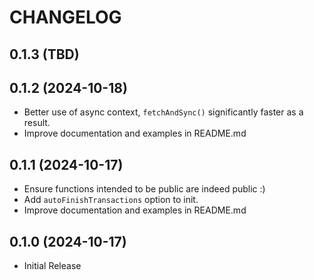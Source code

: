 # CHANGELOG

## 0.1.3 (TBD)

## 0.1.2 (2024-10-18)
* Better use of async context, `fetchAndSync()` significantly faster as a result.
* Improve documentation and examples in README.md 

## 0.1.1 (2024-10-17)
* Ensure functions intended to be public are indeed public :)
* Add `autoFinishTransactions` option to init.
* Improve documentation and examples in README.md 

## 0.1.0 (2024-10-17)
* Initial Release

